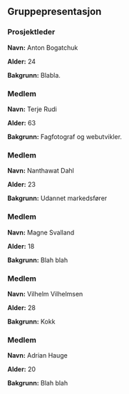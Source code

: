 ## Gruppepresentasjon

### Prosjektleder 

**Navn:** Anton Bogatchuk

**Alder:** 24

**Bakgrunn:** Blabla.

### Medlem

**Navn:** Terje Rudi

**Alder:** 63

**Bakgrunn:** Fagfotograf og webutvikler.

### Medlem

**Navn:** Nanthawat Dahl

**Alder:** 23

**Bakgrunn:** Udannet markedsfører

### Medlem

**Navn:** Magne Svalland

**Alder:** 18

**Bakgrunn:** Blah blah

### Medlem

**Navn:** Vilhelm Vilhelmsen

**Alder:** 28

**Bakgrunn:** Kokk

### Medlem

**Navn:** Adrian Hauge

**Alder:** 20

**Bakgrunn:** Blah blah



